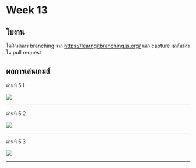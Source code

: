 # Week 13 #

## ใบงาน

ให้ฝึกทำการ branching  จาก  https://learngitbranching.js.org/ แล้ว capture ผลลัพธ์ส่งใน pull request

## ผลการเล่นเกมส์

ด่านที่ 5.1 

<img src="lv5/5.1.PNG">

---

ด่านที่ 5.2

<img src="lv5/5.2.PNG">


---

ด่านที่ 5.3

<img src="lv5/5.3.PNG">

---

